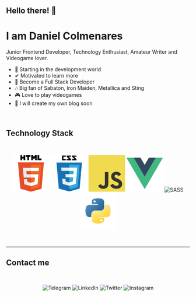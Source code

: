 ## Hello there! 👋

# I am Daniel Colmenares

Junior Frontend Developer, Technology Enthusiast, Amateur Writer and Videogame lover.

- 🌱 Starting in the development world
- ✔ Motivated to learn more
- 🎯 Become a Full Stack Developer
- 🎶 Big fan of Sabaton, Iron Maiden, Metallica and Sting
- 🎮 Love to play videogames
- 📖 I will create my own blog soon

<br>

## Technology Stack

<br>
<p align="center">
<img alt="HTML" width="100px" src="https://raw.githubusercontent.com/github/explore/80688e429a7d4ef2fca1e82350fe8e3517d3494d/topics/html/html.png" />

<img alt="CSS" width="100px" src="https://raw.githubusercontent.com/github/explore/80688e429a7d4ef2fca1e82350fe8e3517d3494d/topics/css/css.png" />

<img alt="Javascript" width="100px" src="https://raw.githubusercontent.com/github/explore/80688e429a7d4ef2fca1e82350fe8e3517d3494d/topics/javascript/javascript.png" />

<img alt="VueJs" width="100px" src="https://raw.githubusercontent.com/github/explore/80688e429a7d4ef2fca1e82350fe8e3517d3494d/topics/vue/vue.png" />

<img alt="SASS" width="100px" src="https://camo.githubusercontent.com/d9ac5c4a159b0548b3c25ee46ff5aa20f7c9fb348f74c2af1ed4e06e121325ff/68747470733a2f2f7261776769742e636f6d2f736173732f736173732d736974652f6d61737465722f736f757263652f6173736574732f696d672f6c6f676f732f6c6f676f2e737667" />

<img alt="Python" width="100px" src="https://raw.githubusercontent.com/github/explore/80688e429a7d4ef2fca1e82350fe8e3517d3494d/topics/python/python.png" />

</p>

<br>
<hr>

## Contact me

<br>
<p align="center">

<a href="https://t.me/Hardrack" style="text-decoration: none;">
  <img src="https://img.shields.io/badge/Telegram-2CA5E0?style=for-the-badge&logo=telegram&logoColor=white" alt="Telegram" />
</a>

<a href="https://www.linkedin.com/in/dan-colmenares/" style="text-decoration: none;">
  <img src="https://img.shields.io/badge/LinkedIn-0077B5?style=for-the-badge&logo=linkedin&logoColor=white" alt="LinkedIn" />
</a>

<a href="https://twitter.com/dragon_azul93" style="text-decoration: none;">
  <img src="https://img.shields.io/badge/Twitter-1DA1F2?style=for-the-badge&logo=twitter&logoColor=white" alt="Twitter" />
</a>

<a href="https://www.instagram.com/dragon_azul93/?hl=es-la" style="text-decoration: none;">
  <img src="https://img.shields.io/badge/Instagram-E4405F?style=for-the-badge&logo=instagram&logoColor=white" alt="Instagram" />
</a>
</p>

